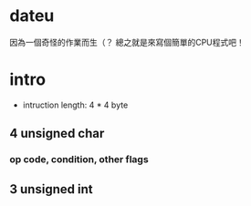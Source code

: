 dateu
=====

因為一個奇怪的作業而生（？
總之就是來寫個簡單的CPU程式吧！

intro
=====
* intruction length: 4 * 4 byte
## 4 unsigned char
### op code, condition, other flags
## 3 unsigned int